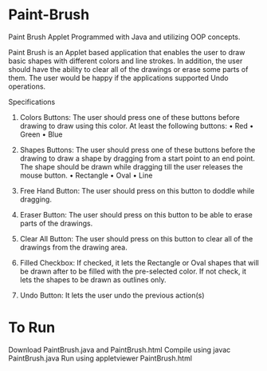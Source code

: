 # Paint-Brush
Paint Brush Applet Programmed with Java and utilizing OOP concepts. 

Paint Brush is an Applet based application that enables the user to draw basic shapes with different
colors and line strokes. In addition, the user should have the ability to clear all of the drawings or erase
some parts of them. The user would be happy if the applications supported Undo operations.

Specifications
1. Colors Buttons: The user should press one of these buttons before drawing to draw using this
color.
At least the following buttons:
• Red
• Green
• Blue

2. Shapes Buttons: The user should press one of these buttons before the drawing to draw a
shape by dragging from a start point to an end point. The shape should be drawn while
dragging till the user releases the mouse button.
• Rectangle
• Oval
• Line

3. Free Hand Button: The user should press on this button to doddle while dragging.
   
4. Eraser Button: The user should press on this button to be able to erase parts of the drawings.
   
5. Clear All Button: The user should press on this button to clear all of the drawings from the
drawing area.

6. Filled Checkbox: If checked, it lets the Rectangle or Oval shapes that will be drawn after to be
filled with the pre-selected color. If not check, it lets the shapes to be drawn as outlines only.

8. Undo Button: It lets the user undo the previous action(s)

# To Run
Download PaintBrush.java and PaintBrush.html
Compile using javac PaintBrush.java
Run using appletviewer PaintBrush.html
